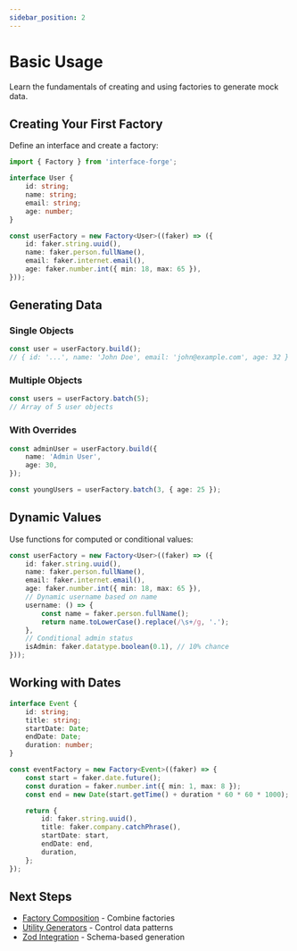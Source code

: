 ```yaml
---
sidebar_position: 2
---
```


# Basic Usage

Learn the fundamentals of creating and using factories to generate mock data.

## Creating Your First Factory

Define an interface and create a factory:

```typescript
import { Factory } from 'interface-forge';

interface User {
    id: string;
    name: string;
    email: string;
    age: number;
}

const userFactory = new Factory<User>((faker) => ({
    id: faker.string.uuid(),
    name: faker.person.fullName(),
    email: faker.internet.email(),
    age: faker.number.int({ min: 18, max: 65 }),
}));
```

## Generating Data

### Single Objects

```typescript
const user = userFactory.build();
// { id: '...', name: 'John Doe', email: 'john@example.com', age: 32 }
```

### Multiple Objects

```typescript
const users = userFactory.batch(5);
// Array of 5 user objects
```

### With Overrides

```typescript
const adminUser = userFactory.build({
    name: 'Admin User',
    age: 30,
});

const youngUsers = userFactory.batch(3, { age: 25 });
```

## Dynamic Values

Use functions for computed or conditional values:

```typescript
const userFactory = new Factory<User>((faker) => ({
    id: faker.string.uuid(),
    name: faker.person.fullName(),
    email: faker.internet.email(),
    age: faker.number.int({ min: 18, max: 65 }),
    // Dynamic username based on name
    username: () => {
        const name = faker.person.fullName();
        return name.toLowerCase().replace(/\s+/g, '.');
    },
    // Conditional admin status
    isAdmin: faker.datatype.boolean(0.1), // 10% chance
}));
```

## Working with Dates

```typescript
interface Event {
    id: string;
    title: string;
    startDate: Date;
    endDate: Date;
    duration: number;
}

const eventFactory = new Factory<Event>((faker) => {
    const start = faker.date.future();
    const duration = faker.number.int({ min: 1, max: 8 });
    const end = new Date(start.getTime() + duration * 60 * 60 * 1000);

    return {
        id: faker.string.uuid(),
        title: faker.company.catchPhrase(),
        startDate: start,
        endDate: end,
        duration,
    };
});
```

## Next Steps

- [Factory Composition](../core/composition) - Combine factories
- [Utility Generators](../core/generators) - Control data patterns
- [Zod Integration](../schema/zod-integration) - Schema-based generation
